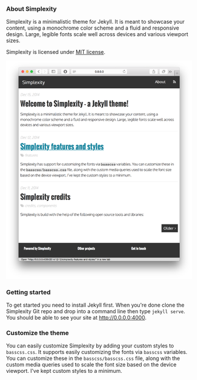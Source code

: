### About Simplexity

Simplexity is a minimalistic theme for Jekyll. It is meant to showcase your content, using a monochrome color scheme and a fluid and responsive design. Large, legible fonts scale well across devices and various viewport sizes.

Simplexity is licensed under [MIT license][license].

![Simplexity screenshot](simplexity.png)

### Getting started

To get started you need to install Jekyll first. When you're done clone the Simplexity Git repo and drop into a command line then type `jekyll serve`. You should be able to see your site at http://0.0.0.0:4000.

### Customize the theme

You can easily customize Simplexity by adding your custom styles to `basscss.css`. It supports easily customizing the fonts via `basscss` variables. You can customize these in the `basscss/basscss.css` file, along with the custom media queries used to scale the font size based on the device viewport. I've kept custom styles to a minimum.

[license]:     http://opensource.org/licenses/MIT
